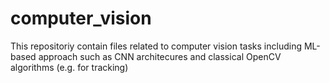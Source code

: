 # computer_vision
This repositoriy contain files related to computer vision tasks including ML-based approach such as CNN architecures and classical OpenCV algorithms (e.g. for tracking)
